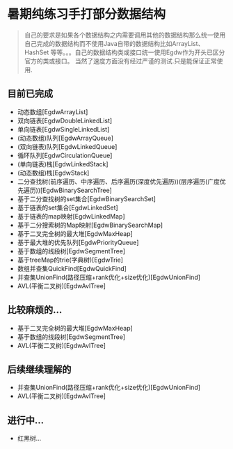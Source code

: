 # 暑期纯练习手打部分数据结构

> 自己的要求是如果各个数据结构之内需要调用其他的数据结构那么统一使用自己完成的数据结构而不使用Java自带的数据结构比如ArrayList、HashSet
等等。。。自己的数据结构类或接口统一使用Egdw作为开头已区分官方的类或接口。
> 当然了速度方面没有经过严谨的测试.只是能保证正常使用.

## 目前已完成
* 动态数组[EgdwArrayList]
* 双向链表[EgdwDoubleLinkedList]
* 单向链表[EgdwSingleLinkedList]
* (动态数组)队列[EgdwArrayQueue]
* (双向链表)队列[EgdwLinkedQueue]
* 循环队列[EgdwCirculationQueue]
* (单向链表)栈[EgdwLinkedStack]
* (动态数组)栈[EgdwStack]
* 二分查找树(前序遍历、中序遍历、后序遍历(深度优先遍历))(层序遍历(广度优先遍历))[EgdwBinarySearchTree]
* 基于二分查找树的set集合[EgdwBinarySearchSet]
* 基于链表的set集合[EgdwLinkedSet]
* 基于链表的map映射[EgdwLinkedMap]
* 基于二分搜索树的Map映射[EgdwBinarySearchMap]
* 基于二叉完全树的最大堆[EgdwMaxHeap]
* 基于最大堆的优先队列[EgdwPriorityQueue]
* 基于数组的线段树[EgdwSegmentTree]
* 基于treeMap的trie(字典树)[EgdwTrie]
* 数组并查集QuickFind[EgdwQuickFind]
* 并查集UnionFind(路径压缩+rank优化+size优化)[EgdwUnionFind]
* AVL(平衡二叉树)[EgdwAvlTree]
## 比较麻烦的...
* 基于二叉完全树的最大堆[EgdwMaxHeap]
* 基于数组的线段树[EgdwSegmentTree]
* AVL(平衡二叉树)[EgdwAvlTree]
## 后续继续理解的
* 并查集UnionFind(路径压缩+rank优化+size优化)[EgdwUnionFind]
* AVL(平衡二叉树)[EgdwAvlTree]
## 进行中...
* 红黑树...